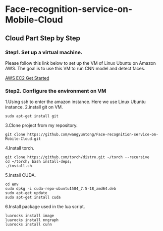 # Face-recognition-service-on-Mobile-Cloud

## Cloud Part Step by Step

### Step1. Set up a virtual machine.

Please follow this link below to set up the VM of Linux Ubuntu on Amazon AWS. The goal is to use this VM to run CNN model and detect faces. 

[AWS EC2 Get Started](http://docs.aws.amazon.com/AWSEC2/latest/UserGuide/EC2_GetStarted.html)

### Step2. Configure the environment on VM

1.Using ssh to enter the amazon instance. Here we use Linux Ubuntu instance.
2.install git on VM. 
```
sudo apt-get install git
```
3.Clone project from my repository.
```
git clone https://github.com/wangyuntong/Face-recognition-service-on-Mobile-Cloud.git
```
4.Install torch.
```
git clone https://github.com/torch/distro.git ~/torch --recursive
cd ~/torch; bash install-deps;
./install.sh
```
5.Install CUDA. 
```
cd env
sudo dpkg -i cuda-repo-ubuntu1504_7.5-18_amd64.deb
sudo apt-get update
sudo apt-get install cuda
```
6.Install package used in the lua script.
```
luarocks install image
luarocks install nngraph
luarocks install cunn
```

